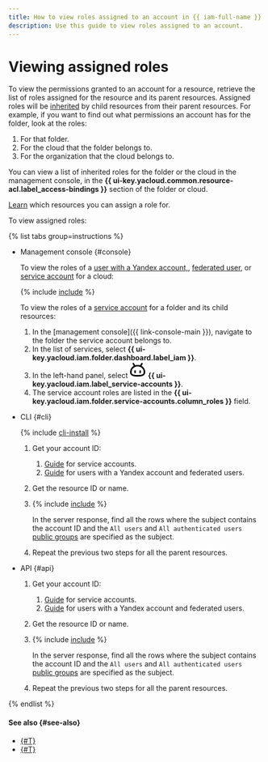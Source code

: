 ```yaml
---
title: How to view roles assigned to an account in {{ iam-full-name }}
description: Use this guide to view roles assigned to an account.
---
```


# Viewing assigned roles

To view the permissions granted to an account for a resource, retrieve the list of roles assigned for the resource and its parent resources. Assigned roles will be [inherited](../../concepts/access-control/index.md#inheritance) by child resources from their parent resources. For example, if you want to find out what permissions an account has for the folder, look at the roles:

1. For that folder.
1. For the cloud that the folder belongs to.
1. For the organization that the cloud belongs to.

You can view a list of inherited roles for the folder or the cloud in the management console, in the **{{ ui-key.yacloud.common.resource-acl.label_access-bindings }}** section of the folder or cloud.

[Learn](../../concepts/access-control/resources-with-access-control.md) which resources you can assign a role for.

To view assigned roles:

{% list tabs group=instructions %}

- Management console {#console}

  To view the roles of a [user with a Yandex account,](../../concepts/users/accounts.md#passport), [federated user](../../concepts/users/accounts.md#saml-federation), or [service account](../../concepts/users/service-accounts.md) for a cloud:

    {% include [include](../../../_includes/iam/configure-roles-console.md) %}

  To view the roles of a [service account](../../concepts/users/service-accounts.md) for a folder and its child resources:

  1. In the [management console]({{ link-console-main }}), navigate to the folder the service account belongs to.
  1. In the list of services, select **{{ ui-key.yacloud.iam.folder.dashboard.label_iam }}**.
  1. In the left-hand panel, select ![FaceRobot](../../../_assets/console-icons/face-robot.svg) **{{ ui-key.yacloud.iam.label_service-accounts }}**.
  1. The service account roles are listed in the **{{ ui-key.yacloud.iam.folder.service-accounts.column_roles }}** field.

- CLI {#cli}

  {% include [cli-install](../../../_includes/cli-install.md) %}

  1. Get your account ID:
      1. [Guide](../sa/get-id.md) for service accounts.
      1. [Guide](../users/get.md) for users with a Yandex account and federated users.
  1. Get the resource ID or name.
  1. {% include [include](../../../_includes/iam/list-access-bindings-via-cli.md) %}

        In the server response, find all the rows where the subject contains the account ID and the `All users` and `All authenticated users` [public groups](../../concepts/access-control/public-group.md) are specified as the subject.
    1. Repeat the previous two steps for all the parent resources.

- API {#api}

    1. Get your account ID:
        1. [Guide](../sa/get-id.md) for service accounts.
        1. [Guide](../users/get.md) for users with a Yandex account and federated users.
    1. Get the resource ID or name.
    1. {% include [include](../../../_includes/iam/list-access-bindings-via-api.md) %}

        In the server response, find all the rows where the subject contains the account ID and the `All users` and `All authenticated users` [public groups](../../concepts/access-control/public-group.md) are specified as the subject.
    1. Repeat the previous two steps for all the parent resources.

{% endlist %}

#### See also {#see-also}

* [{#T}](revoke.md)
* [{#T}](grant.md)